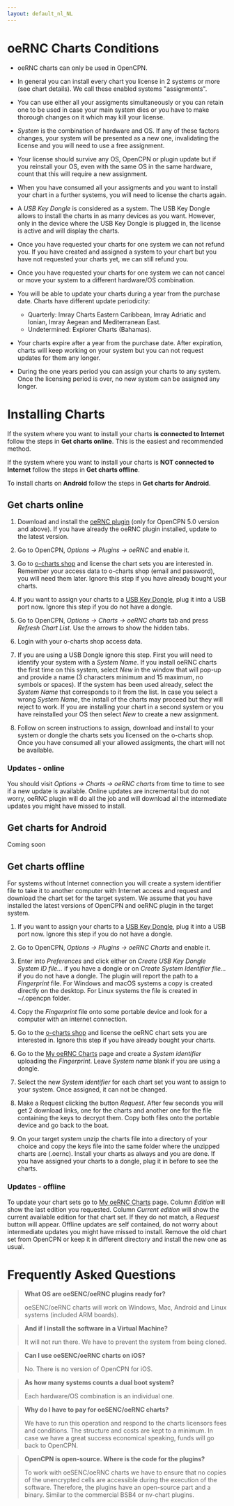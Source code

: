 ```yaml
---
layout: default_nl_NL
---
```


# oeRNC Charts Conditions

- oeRNC charts can only be used in OpenCPN.

- In general you can install every chart you license in 2 systems or more (see chart details). We call these enabled systems "assignments".

- You can use either all your assigments simultaneously or you can retain one to be used in case your main system dies or you have to make thorough changes on it which may kill your license.

- *System* is the combination of hardware and OS. If any of these factors changes, your system will be presented as a new one, invalidating the license and you will need to use a free assignment.

- Your license should survive any OS, OpenCPN or plugin update but if you reinstall your OS, even with the same OS in the same hardware, count that this will require a new assignment.

- When you have consumed all your assigments and you want to install your chart in a further systems, you will need to license the charts again.

- A *USB Key Dongle* is considered as a system. The USB Key Dongle allows to install the charts in as many devices as you want. However, only in the device where the USB Key Dongle is plugged in, the license is active and will display the charts.

- Once you have requested your charts for one system we can not refund you. If you have created and assigned a system to your chart but you have not requested your charts yet, we can still refund you.

- Once you have requested your charts for one system we can not cancel or move your system to a different hardware/OS combination.

- You will be able to update your charts during a year from the purchase date. Charts have different update periodicity:

    - Quarterly: Imray Charts Eastern Caribbean, Imray Adriatic and Ionian, Imray Aegean and Mediterranean East.
    - Undetermined: Explorer Charts (Bahamas).

- Your charts expire after a year from the purchase date. After expiration, charts will keep working on your system but you can not request updates for them any longer.

- During the one years period you can assign your charts to any system. Once the licensing period is over, no new system can be assigned any longer.

# Installing Charts

If the system where you want to install your charts **is connected to Internet** follow the steps in **Get charts online**. This is the easiest and recommended method.

If the system where you want to install your charts is **NOT connected to Internet** follow the steps in **Get charts offline**.

To install charts on **Android** follow the steps in **Get charts for Android**.

## Get charts online

1. Download and install the [oeRNC plugin](https://opencpn.org/OpenCPN/plugins/oernc.html) (only for OpenCPN 5.0 version and above). If you have already the oeRNC plugin installed, update to the latest version.

2. Go to OpenCPN, *Options → Plugins → oeRNC* and enable it.

3. Go to [o-charts shop](https://o-charts.org/shop/14-oernc) and license the chart sets you are interested in. Remember your access data to o-charts shop (email and password), you will need them later. Ignore this step if you have already bought your charts.

4. If you want to assign your charts to a [USB Key Dongle](https://o-charts.org/shop/hardware/38-usb-key-dongle.html), plug it into a USB port now. Ignore this step if you do not have a dongle.

5. Go to OpenCPN, *Options → Charts → oeRNC charts* tab and press *Refresh Chart List*. Use the arrows to show the hidden tabs.

6. Login with your o-charts shop access data.

7. If you are using a USB Dongle ignore this step. First you will need to identify your system with a *System Name*. If you
install oeRNC charts the first time on this system, select *New* in the window that will pop-up and provide a name (3 characters minimum and 15 maximum, no symbols or spaces). If the system has been used already, select the *System Name* that corresponds to it from the list. In case you select a wrong *System Name*, the install of the charts may proceed but they will reject to work. If you are installing your chart in a second system or you have reinstalled your OS then select *New* to create a new assignment.

8. Follow on screen instructions to assign, download and install to your system or dongle the charts sets you licensed on the o-charts shop. Once you have consumed all your allowed assigments, the chart will not be available. 

### Updates - online

You should visit *Options → Charts → oeRNC charts* from time to time to see if a new update is available. Online updates are incremental but do not worry, oeRNC plugin will do all the job and will download all the intermediate updates you might have missed to install.

## Get charts for Android

Coming soon

## Get charts offline

For systems without Internet connection you will create a system identifier file to take it to another computer with Internet access and request and download the chart set for the target system. We assume that you have installed the latest versions of OpenCPN and oeRNC plugin in the target system.

1. If you want to assign your charts to a [USB Key Dongle](https://o-charts.org/shop/hardware/38-usb-key-dongle.html), plug it into a USB port now. Ignore this step if you do not have a dongle.
    
2. Go to OpenCPN, *Options → Plugins → oeRNC Charts* and enable it. 

3. Enter into *Preferences* and click either on *Create USB Key Dongle System ID file...* if you have a dongle or on *Create System Identifier file...* if you do not have a dongle. The plugin will report the path to a *Fingerprint* file. For Windows and macOS systems a copy is created directly on the desktop. For Linux systems the file is created in ~/.opencpn folder.

4. Copy the *Fingerprint* file onto some portable device and look for a computer with an internet connection.

5. Go to the [o-charts shop](https://o-charts.org/shop/14-oernc) and license the oeRNC chart sets you are interested in. Ignore this step if you have already bought your charts.
    
6. Go to the [My oeRNC Charts](https://o-charts.org/shop/module/occharts/occhartsOernc) page and create a *System identifier* uploading the *Fingerprint*. Leave *System name* blank if you are using a dongle.

7. Select the new *System identifier* for each chart set you want to assign to your system. Once assigned, it can not be changed.

8. Make a Request clicking the button *Request*. After few seconds you will get 2 download links, one for the charts and another one for the file containing the keys to decrypt them. Copy both files onto the portable device and go back to the boat.

9. On your target system unzip the charts file into a directory of your choice and copy the keys file into the same folder where the unzipped charts are (.oernc). Install your charts as always and you are done. If you have assigned your charts to a dongle, plug it in before to see the charts.

### Updates - offline

To update your chart sets go to [My oeRNC Charts](https://o-charts.org/shop/module/occharts/occhartsOernc) page. Column *Edition* will show the last edition you requested. Column *Current edition* will show the current available edition for that chart set. If they do not match, a *Request* button will appear. Offline updates are self contained, do not worry about intermediate updates you might have missed to install. Remove the old chart set from OpenCPN or keep it in different directory and install the new one as usual.

# Frequently Asked Questions

> **What OS are oeSENC/oeRNC plugins ready for?**
>
> oeSENC/oeRNC charts will work on Windows, Mac, Android and Linux systems (included ARM boards).

> **And if I install the software in a Virtual Machine?**
>
> It will not run there. We have to prevent the system from being cloned.

> **Can I use oeSENC/oeRNC charts on iOS?**
>
> No. There is no version of OpenCPN for iOS.

> **As how many systems counts a dual boot system?**
> 
> Each hardware/OS combination is an individual one.

> **Why do I have to pay for oeSENC/oeRNC charts?**
>
> We have to run this operation and respond to the charts licensors fees and conditions. The structure and costs are kept to a minimum. In case we have a great success economical speaking, funds will go back to OpenCPN.

> **OpenCPN is open-source. Where is the code for the plugins?**
>
> To work with oeSENC/oeRNC charts we have to ensure that no copies of the unencrypted cells are accessible during the execution of the software. Therefore, the plugins have an open-source part and a binary. Similar to the commercial BSB4 or nv-chart plugins.
